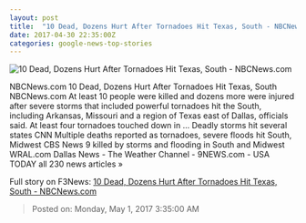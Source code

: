 ```yaml
---
layout: post
title:  "10 Dead, Dozens Hurt After Tornadoes Hit Texas, South - NBCNews.com"
date: 2017-04-30 22:35:00Z
categories: google-news-top-stories
---
```


![10 Dead, Dozens Hurt After Tornadoes Hit Texas, South - NBCNews.com](https://media3.s-nbcnews.com/j/newscms/2017_17/1983051/img_0163_3643fc1733c58c670f55e9276ff58c36.nbcnews-fp-1200-800.jpg)

NBCNews.com 10 Dead, Dozens Hurt After Tornadoes Hit Texas, South NBCNews.com At least 10 people were killed and dozens more were injured after severe storms that included powerful tornadoes hit the South, including Arkansas, Missouri and a region of Texas east of Dallas, officials said. At least four tornadoes touched down in ... Deadly storms hit several states CNN Multiple deaths reported as tornadoes, severe floods hit South, Midwest CBS News 9 killed by storms and flooding in South and Midwest WRAL.com Dallas News - The Weather Channel - 9NEWS.com - USA TODAY all 230 news articles »


Full story on F3News: [10 Dead, Dozens Hurt After Tornadoes Hit Texas, South - NBCNews.com](http://www.f3nws.com/n/N4mpCD)

> Posted on: Monday, May 1, 2017 3:35:00 AM
